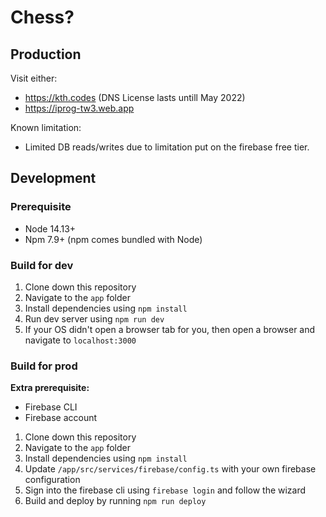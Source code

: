 # Chess?

## Production

Visit either:

* <https://kth.codes> (DNS License lasts untill May 2022)
* <https://iprog-tw3.web.app>

Known limitation:

* Limited DB reads/writes due to limitation put on the firebase free tier.

## Development

### Prerequisite

* Node 14.13+
* Npm 7.9+ (npm comes bundled with Node)

### Build for dev

1. Clone down this repository
2. Navigate to the `app` folder
3. Install dependencies using `npm install`
4. Run dev server using `npm run dev`
5. If your OS didn't open a browser tab for you, then open a browser and navigate to `localhost:3000`

### Build for prod

__Extra prerequisite:__

* Firebase CLI
* Firebase account

1. Clone down this repository
2. Navigate to the `app` folder
3. Install dependencies using `npm install`
4. Update `/app/src/services/firebase/config.ts` with your own firebase configuration
5. Sign into the firebase cli using `firebase login` and follow the wizard
6. Build and deploy by running `npm run deploy`
